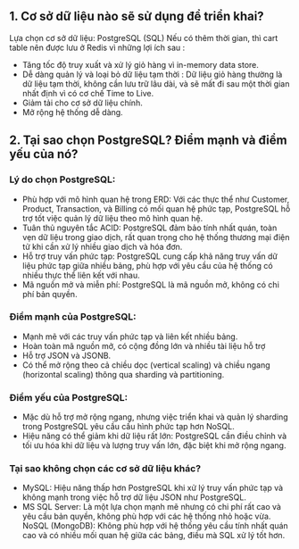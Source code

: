 ## 1. Cơ sở dữ liệu nào sẽ sử dụng để triển khai? 
Lựa chọn cơ sở dữ liệu: PostgreSQL (SQL)
Nếu có thêm thời gian, thì cart table nên được lưu ở Redis vì những lợi ích sau : 
- Tăng tốc độ truy xuất và xử lý giỏ hàng vì in-memory data store.
- Dễ dàng quản lý và loại bỏ dữ liệu tạm thời : Dữ liệu giỏ hàng thường là dữ liệu tạm thời, không cần lưu trữ lâu dài, và sẽ mất đi sau một thời gian nhất định vì có cơ chế Time to Live.
- Giảm tải cho cơ sở dữ liệu chính.
- Mở rộng hệ thống dễ dàng.

## 2. Tại sao chọn PostgreSQL? Điểm mạnh và điểm yếu của nó?
### Lý do chọn PostgreSQL:
- Phù hợp với mô hình quan hệ trong ERD: Với các thực thể như Customer, Product, Transaction, và Billing có mối quan hệ phức tạp, PostgreSQL hỗ trợ tốt việc quản lý dữ liệu theo mô hình quan hệ.
- Tuân thủ nguyên tắc ACID: PostgreSQL đảm bảo tính nhất quán, toàn vẹn dữ liệu trong giao dịch, rất quan trọng cho hệ thống thương mại điện tử khi cần xử lý nhiều giao dịch và hóa đơn.
- Hỗ trợ truy vấn phức tạp: PostgreSQL cung cấp khả năng truy vấn dữ liệu phức tạp giữa nhiều bảng, phù hợp với yêu cầu của hệ thống có nhiều thực thể liên kết với nhau.
- Mã nguồn mở và miễn phí: PostgreSQL là mã nguồn mở, không có chi phí bản quyền.
### Điểm mạnh của PostgreSQL:
- Mạnh mẽ với các truy vấn phức tạp và liên kết nhiều bảng.
- Hoàn toàn mã nguồn mở, có cộng đồng lớn và nhiều tài liệu hỗ trợ
- Hỗ trợ JSON và JSONB.
- Có thể mở rộng theo cả chiều dọc (vertical scaling) và chiều ngang (horizontal scaling) thông qua sharding và partitioning.
### Điểm yếu của PostgreSQL:
- Mặc dù hỗ trợ mở rộng ngang, nhưng việc triển khai và quản lý sharding trong PostgreSQL yêu cầu cấu hình phức tạp hơn NoSQL.
- Hiệu năng có thể giảm khi dữ liệu rất lớn: PostgreSQL cần điều chỉnh và tối ưu hóa khi dữ liệu và lượng truy vấn lớn, đặc biệt khi mở rộng ngang.
### Tại sao không chọn các cơ sở dữ liệu khác?
- MySQL: Hiệu năng thấp hơn PostgreSQL khi xử lý truy vấn phức tạp và không mạnh trong việc hỗ trợ dữ liệu JSON như PostgreSQL.
- MS SQL Server: Là một lựa chọn mạnh mẽ nhưng có chi phí rất cao và yêu cầu bản quyền, không phù hợp với các hệ thống nhỏ hoặc vừa.
NoSQL (MongoDB): Không phù hợp với hệ thống yêu cầu tính nhất quán cao và có nhiều mối quan hệ giữa các bảng, điều mà SQL xử lý tốt hơn.
